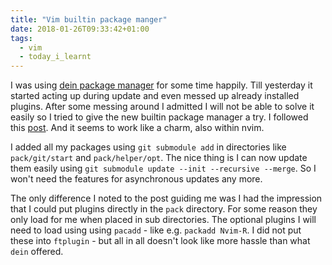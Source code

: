 ```yaml
---
title: "Vim builtin package manger"
date: 2018-01-26T09:33:42+01:00
tags:
  - vim
  - today_i_learnt
---
```


I was using [dein package manager](https://github.com/Shougo/dein.vim)
for some time happily.  Till yesterday it started acting up during
update and even messed up already installed plugins.  After some
messing around I admitted I will not be able to solve it easily so I
tried to give the new builtin package manager a try.  I followed this
[post](https://shapeshed.com/vim-packages/).  And it seems to work
like a charm, also within nvim.

I added all my packages using `git submodule add` in directories like
`pack/git/start` and `pack/helper/opt`.  The nice thing is I can now
update them easily using `git submodule update --init --recursive
--merge`.  So I won't need the features for asynchronous updates any
more.

The only difference I noted to the post guiding me was I had the
impression that I could put plugins directly in the `pack` directory.
For some reason they only load for me when placed in sub directories.
The optional plugins I will need to load using using `pacadd` - like
e.g. `packadd Nvim-R`.  I did not put these into `ftplugin` - but all
in all doesn't look like more hassle than what `dein` offered.


